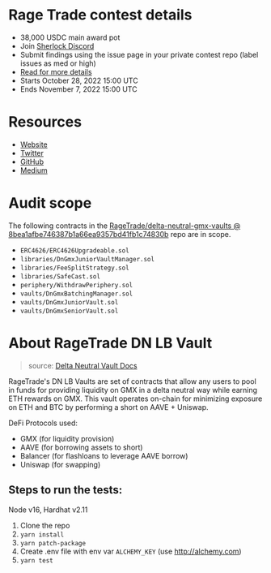 # Rage Trade contest details

- 38,000 USDC main award pot
- Join [Sherlock Discord](https://discord.gg/MABEWyASkp)
- Submit findings using the issue page in your private contest repo (label issues as med or high)
- [Read for more details](https://docs.sherlock.xyz/audits/watsons)
- Starts October 28, 2022 15:00 UTC
- Ends November 7, 2022 15:00 UTC

# Resources

- [Website](https://www.rage.trade/)
- [Twitter](https://twitter.com/rage_trade)
- [GitHub](https://github.com/RageTrade)
- [Medium](https://medium.com/@ragetrade)

# Audit scope

The following contracts in the [RageTrade/delta-neutral-gmx-vaults @ 8bea1afbe746387b1a66ea9357bd41fb1c74830b](https://github.com/RageTrade/delta-neutral-gmx-vaults/tree/8bea1afbe746387b1a66ea9357bd41fb1c74830b) repo are in scope.

- `ERC4626/ERC4626Upgradeable.sol`
- `libraries/DnGmxJuniorVaultManager.sol`
- `libraries/FeeSplitStrategy.sol`
- `libraries/SafeCast.sol`
- `periphery/WithdrawPeriphery.sol`
- `vaults/DnGmxBatchingManager.sol`
- `vaults/DnGmxJuniorVault.sol`
- `vaults/DnGmxSeniorVault.sol`

# About RageTrade DN LB Vault

> source: [Delta Neutral Vault Docs](https://docs.google.com/document/d/1qapt5qKSMT7YUGfO9DK0ju0hsP0OFqxH9Ne300-UTgw/edit?usp=sharing)

RageTrade's DN LB Vaults are set of contracts that allow any users to pool in funds for providing liquidity on GMX in a delta neutral way while earning ETH rewards on GMX. This vault operates on-chain for minimizing exposure on ETH and BTC by performing a short on AAVE + Uniswap.

DeFi Protocols used:
- GMX (for liquidity provision)
- AAVE (for borrowing assets to short)
- Balancer (for flashloans to leverage AAVE borrow)
- Uniswap (for swapping)

## Steps to run the tests:

Node v16, Hardhat v2.11

1. Clone the repo
2. `yarn install`
3. `yarn patch-package`
4. Create .env file with env var `ALCHEMY_KEY` (use http://alchemy.com)
5. `yarn test`
